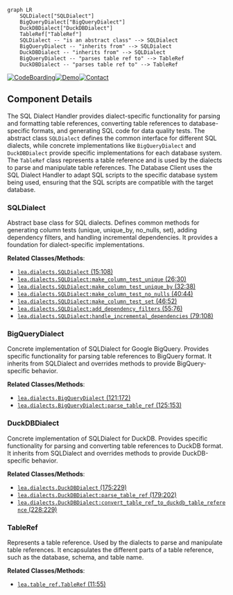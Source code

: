 ```mermaid
graph LR
    SQLDialect["SQLDialect"]
    BigQueryDialect["BigQueryDialect"]
    DuckDBDialect["DuckDBDialect"]
    TableRef["TableRef"]
    SQLDialect -- "is an abstract class" --> SQLDialect
    BigQueryDialect -- "inherits from" --> SQLDialect
    DuckDBDialect -- "inherits from" --> SQLDialect
    BigQueryDialect -- "parses table ref to" --> TableRef
    DuckDBDialect -- "parses table ref to" --> TableRef
```
[![CodeBoarding](https://img.shields.io/badge/Generated%20by-CodeBoarding-9cf?style=flat-square)](https://github.com/CodeBoarding/CodeBoarding)[![Demo](https://img.shields.io/badge/Try%20our-Demo-blue?style=flat-square)](https://www.codeboarding.org/demo)[![Contact](https://img.shields.io/badge/Contact%20us%20-%20codeboarding@gmail.com-lightgrey?style=flat-square)](mailto:codeboarding@gmail.com)

## Component Details

The SQL Dialect Handler provides dialect-specific functionality for parsing and formatting table references, converting table references to database-specific formats, and generating SQL code for data quality tests. The abstract class `SQLDialect` defines the common interface for different SQL dialects, while concrete implementations like `BigQueryDialect` and `DuckDBDialect` provide specific implementations for each database system. The `TableRef` class represents a table reference and is used by the dialects to parse and manipulate table references. The Database Client uses the SQL Dialect Handler to adapt SQL scripts to the specific database system being used, ensuring that the SQL scripts are compatible with the target database.

### SQLDialect
Abstract base class for SQL dialects. Defines common methods for generating column tests (unique, unique_by, no_nulls, set), adding dependency filters, and handling incremental dependencies. It provides a foundation for dialect-specific implementations.


**Related Classes/Methods**:

- <a href="https://github.com/carbonfact/lea/blob/master/lea/dialects.py#L15-L108" target="_blank" rel="noopener noreferrer">`lea.dialects.SQLDialect` (15:108)</a>
- <a href="https://github.com/carbonfact/lea/blob/master/lea/dialects.py#L26-L30" target="_blank" rel="noopener noreferrer">`lea.dialects.SQLDialect:make_column_test_unique` (26:30)</a>
- <a href="https://github.com/carbonfact/lea/blob/master/lea/dialects.py#L32-L38" target="_blank" rel="noopener noreferrer">`lea.dialects.SQLDialect:make_column_test_unique_by` (32:38)</a>
- <a href="https://github.com/carbonfact/lea/blob/master/lea/dialects.py#L40-L44" target="_blank" rel="noopener noreferrer">`lea.dialects.SQLDialect:make_column_test_no_nulls` (40:44)</a>
- <a href="https://github.com/carbonfact/lea/blob/master/lea/dialects.py#L46-L52" target="_blank" rel="noopener noreferrer">`lea.dialects.SQLDialect:make_column_test_set` (46:52)</a>
- <a href="https://github.com/carbonfact/lea/blob/master/lea/dialects.py#L55-L76" target="_blank" rel="noopener noreferrer">`lea.dialects.SQLDialect:add_dependency_filters` (55:76)</a>
- <a href="https://github.com/carbonfact/lea/blob/master/lea/dialects.py#L79-L108" target="_blank" rel="noopener noreferrer">`lea.dialects.SQLDialect:handle_incremental_dependencies` (79:108)</a>


### BigQueryDialect
Concrete implementation of SQLDialect for Google BigQuery. Provides specific functionality for parsing table references to BigQuery format. It inherits from SQLDialect and overrides methods to provide BigQuery-specific behavior.


**Related Classes/Methods**:

- <a href="https://github.com/carbonfact/lea/blob/master/lea/dialects.py#L121-L172" target="_blank" rel="noopener noreferrer">`lea.dialects.BigQueryDialect` (121:172)</a>
- <a href="https://github.com/carbonfact/lea/blob/master/lea/dialects.py#L125-L153" target="_blank" rel="noopener noreferrer">`lea.dialects.BigQueryDialect:parse_table_ref` (125:153)</a>


### DuckDBDialect
Concrete implementation of SQLDialect for DuckDB. Provides specific functionality for parsing and converting table references to DuckDB format. It inherits from SQLDialect and overrides methods to provide DuckDB-specific behavior.


**Related Classes/Methods**:

- <a href="https://github.com/carbonfact/lea/blob/master/lea/dialects.py#L175-L229" target="_blank" rel="noopener noreferrer">`lea.dialects.DuckDBDialect` (175:229)</a>
- <a href="https://github.com/carbonfact/lea/blob/master/lea/dialects.py#L179-L202" target="_blank" rel="noopener noreferrer">`lea.dialects.DuckDBDialect:parse_table_ref` (179:202)</a>
- <a href="https://github.com/carbonfact/lea/blob/master/lea/dialects.py#L228-L229" target="_blank" rel="noopener noreferrer">`lea.dialects.DuckDBDialect:convert_table_ref_to_duckdb_table_reference` (228:229)</a>


### TableRef
Represents a table reference. Used by the dialects to parse and manipulate table references. It encapsulates the different parts of a table reference, such as the database, schema, and table name.


**Related Classes/Methods**:

- <a href="https://github.com/carbonfact/lea/blob/master/lea/table_ref.py#L11-L55" target="_blank" rel="noopener noreferrer">`lea.table_ref.TableRef` (11:55)</a>